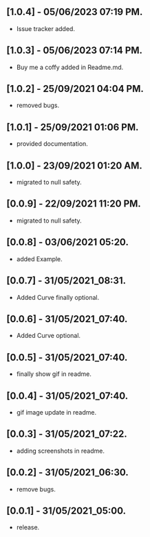 ## [1.0.4] - 05/06/2023 07:19 PM.

* Issue tracker added.

## [1.0.3] - 05/06/2023 07:14 PM.

* Buy me a coffy added in Readme.md.

## [1.0.2] - 25/09/2021 04:04 PM.

* removed bugs.

## [1.0.1] - 25/09/2021 01:06 PM.

* provided documentation.

## [1.0.0] - 23/09/2021 01:20 AM.

* migrated to null safety.

## [0.0.9] - 22/09/2021 11:20 PM.

* migrated to null safety.

## [0.0.8] - 03/06/2021 05:20.

* added Example.

## [0.0.7] - 31/05/2021_08:31.

* Added Curve finally optional.

## [0.0.6] - 31/05/2021_07:40.

* Added Curve optional.

## [0.0.5] - 31/05/2021_07:40.

* finally show gif in readme.

## [0.0.4] - 31/05/2021_07:40.

* gif image update in readme.

## [0.0.3] - 31/05/2021_07:22.

* adding screenshots in readme.

## [0.0.2] - 31/05/2021_06:30.

* remove bugs.

## [0.0.1] - 31/05/2021_05:00.

* release.

